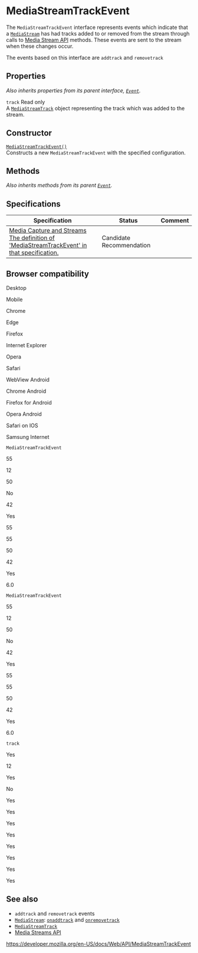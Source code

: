 # MediaStreamTrackEvent

The `MediaStreamTrackEvent` interface represents events which indicate that a [`MediaStream`](mediastream) has had tracks added to or removed from the stream through calls to [Media Stream API](media_streams_api) methods. These events are sent to the stream when these changes occur.

The events based on this interface are `addtrack` and `removetrack`

## Properties

_Also inherits properties from its parent interface, [`Event`](event)._

`track` <span class="badge inline readonly">Read only </span>  
A [`MediaStreamTrack`](mediastreamtrack) object representing the track which was added to the stream.

## Constructor

[`MediaStreamTrackEvent()`](mediastreamtrackevent/mediastreamtrackevent)  
Constructs a new `MediaStreamTrackEvent` with the specified configuration.

## Methods

_Also inherits methods from its parent [`Event`](event)._

## Specifications

<table><thead><tr class="header"><th>Specification</th><th>Status</th><th>Comment</th></tr></thead><tbody><tr class="odd"><td><a href="https://w3c.github.io/mediacapture-main/#mediastreamtrackevent">Media Capture and Streams<br />
<span class="small">The definition of 'MediaStreamTrackEvent' in that specification.</span></a></td><td><span class="spec-cr">Candidate Recommendation</span></td><td></td></tr></tbody></table>

## Browser compatibility

Desktop

Mobile

Chrome

Edge

Firefox

Internet Explorer

Opera

Safari

WebView Android

Chrome Android

Firefox for Android

Opera Android

Safari on IOS

Samsung Internet

`MediaStreamTrackEvent`

55

12

50

No

42

Yes

55

55

50

42

Yes

6.0

`MediaStreamTrackEvent`

55

12

50

No

42

Yes

55

55

50

42

Yes

6.0

`track`

Yes

12

Yes

No

Yes

Yes

Yes

Yes

Yes

Yes

Yes

Yes

## See also

- `addtrack` and `removetrack` events
- [`MediaStream`](mediastream): [`onaddtrack`](mediastream/onaddtrack) and [`onremovetrack`](mediastream/onremovetrack)
- [`MediaStreamTrack`](mediastreamtrack)
- [Media Streams API](media_streams_api)

<a href="https://developer.mozilla.org/en-US/docs/Web/API/MediaStreamTrackEvent" class="_attribution-link">https://developer.mozilla.org/en-US/docs/Web/API/MediaStreamTrackEvent</a>
